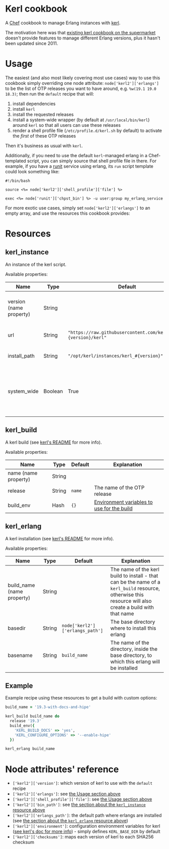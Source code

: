 Kerl cookbook
=============

A [Chef](https://www.chef.io/) cookbook to manage Erlang instances with [kerl](https://github.com/kerl/kerl).

The motivation here was that [existing kerl cookbook on the supermarket](https://supermarket.chef.io/cookbooks/kerl) doesn't provide features to manage different Erlang versions, plus it hasn't been updated since 2011.

# Usage

The easiest (and also most likely covering most use cases) way to use this cookbook simply overriding one node attribute: `node['kerl2']['erlangs']` to be the list of OTP releases you want to have around, e.g. `%w(19.1 19.0 18.3)`; then run the `default` recipe that will:
1. install dependencies
2. install `kerl`
3. install the requested releases
4. install a system-wide wrapper (by default at `/usr/local/bin/kerl`) around `kerl` so that all users can use these releases
5. render a shell profile file (`/etc/profile.d/kerl.sh` by default) to activate the _first_ of these OTP releases

Then it's business as usual with `kerl`.

Additionally, if you need to use the default `kerl`-managed erlang in a Chef-templated script, you can simply source that shell profile file in there. For example, if you have a [runit](https://github.com/chef-cookbooks/runit) service using erlang, its `run` script template could look something like:

```erb
#!/bin/bash

source <%= node['kerl2']['shell_profile']['file'] %>

exec <%= node['runit']['chpst_bin'] %> -u user:group my_erlang_service
```

For more exotic use cases, simply set `node['kerl2']['erlangs']` to an empty array, and use the resources this cookbook provides:

# Resources

## kerl_instance

An instance of the kerl script.

Available properties:

| Name | Type | Default | Explanation |
| ---- | ---- | ------- | ----------- |
| version (name property) | String | | Any git reference from the official kerl repo |
| url | String | `"https://raw.githubusercontent.com/kerl/kerl/#{version}/kerl"` | The URL to download kerl from |
| install_path | String | `"/opt/kerl/instances/kerl_#{version}"` | Where to install the script |
| system_wide | Boolean | True | If true, will create a wrapper at `node['kerl2']['bin_path']` around this instance of kerl |

## kerl_build

A kerl build (see [kerl's README](https://github.com/kerl/kerl/blob/master/README.md) for more info).

Available properties:

| Name | Type | Default | Explanation |
| ---- | ---- | ------- | ----------- |
| name (name property) | String | | |
| release | String | `name` | The name of the OTP release |
| build_env | Hash | `{}` | [Environment variables to use for the build](https://github.com/kerl/kerl#build-configuration) |

## kerl_erlang

A kerl installation (see [kerl's README](https://github.com/kerl/kerl/blob/master/README.md) for more info).

Available properties:

| Name | Type | Default | Explanation |
| ---- | ---- | ------- | ----------- |
| build_name (name property) | String | | The name of the kerl build to install - that can be the name of a `kerl_build` resource, otherwise this resource will also create a build with that name |
| basedir | String | `node['kerl2']['erlangs_path']` | The base directory where to install this erlang |
| basename | String | `build_name` | The name of the directory, inside the base directory, to which this erlang will be installed |

## Example

Example recipe using these resources to get a build with custom options:

```ruby
build_name = '19.3-with-docs-and-hipe'

kerl_build build_name do
  release '19.3'
  build_env({
    'KERL_BUILD_DOCS' => 'yes',
    'KERL_CONFIGURE_OPTIONS' => '‐‐enable‐hipe'
  })

kerl_erlang build_name
```

# Node attributes' reference

* `['kerl2']['version']`: which version of kerl to use with the `default` recipe
* `['kerl2']['erlangs']`: see [the Usage section above](https://github.com/wk8/cookbook-kerl2#usage)
* `['kerl2']['shell_profile']['file']`: see [the Usage section above](https://github.com/wk8/cookbook-kerl2#usage)
* `['kerl2']['bin_path']`: see [the section about the `kerl_instance` resource above](https://github.com/wk8/cookbook-kerl2#kerl_instance)
* `['kerl2']['erlangs_path']`: the default path where erlangs are installed (see [the section about the `kerl_erlang` resource above](https://github.com/wk8/cookbook-kerl2#kerl_erlang))
* `['kerl2']['environment']`: configuration environment variables for kerl ([see kerl's doc for more info](https://github.com/kerl/kerl#tuning)) - simply defines `KERL_BASE_DIR` by default
* `['kerl2']['checksums']`: maps each version of kerl to each SHA256 checksum
